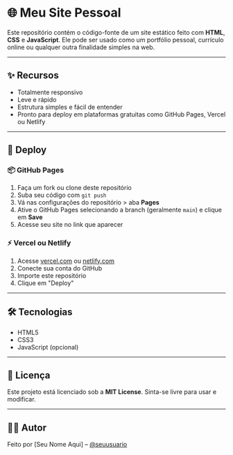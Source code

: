 # 🌐 Meu Site Pessoal

Este repositório contém o código-fonte de um site estático feito com **HTML**, **CSS** e **JavaScript**. Ele pode ser usado como um portfólio pessoal, currículo online ou qualquer outra finalidade simples na web.

---

## ✨ Recursos

- Totalmente responsivo
- Leve e rápido
- Estrutura simples e fácil de entender
- Pronto para deploy em plataformas gratuitas como GitHub Pages, Vercel ou Netlify

---

## 🚀 Deploy

### 📦 GitHub Pages

1. Faça um fork ou clone deste repositório
2. Suba seu código com `git push`
3. Vá nas configurações do repositório > aba **Pages**
4. Ative o GitHub Pages selecionando a branch (geralmente `main`) e clique em **Save**
5. Acesse seu site no link que aparecer

### ⚡ Vercel ou Netlify

1. Acesse [vercel.com](https://vercel.com) ou [netlify.com](https://netlify.com)
2. Conecte sua conta do GitHub
3. Importe este repositório
4. Clique em "Deploy"

---

## 🛠 Tecnologias

- HTML5
- CSS3
- JavaScript (opcional)

---

## 📄 Licença

Este projeto está licenciado sob a **MIT License**. Sinta-se livre para usar e modificar.

---

## 👨‍💻 Autor

Feito por [Seu Nome Aqui] – [@seuusuario](https://github.com/seuusuario)


